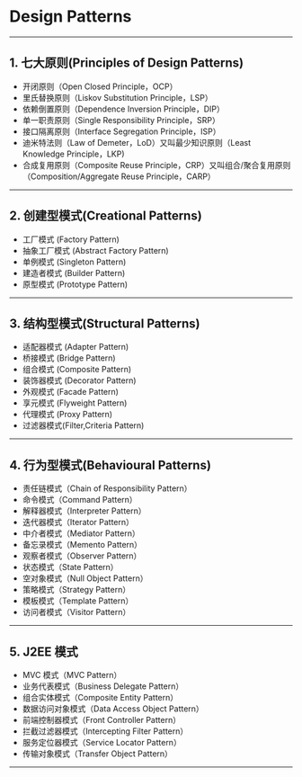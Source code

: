 # Design Patterns

---
## 1. 七大原则(Principles of Design Patterns)

- 开闭原则（Open Closed Principle，OCP）
- 里氏替换原则（Liskov Substitution Principle，LSP）
- 依赖倒置原则（Dependence Inversion Principle，DIP）
- 单一职责原则（Single Responsibility Principle，SRP）
- 接口隔离原则（Interface Segregation Principle，ISP）
- 迪米特法则（Law of Demeter，LoD）又叫最少知识原则（Least Knowledge Principle，LKP)
- 合成复用原则（Composite Reuse Principle，CRP）又叫组合/聚合复用原则（Composition/Aggregate Reuse Principle，CARP）

---
## 2. 创建型模式(Creational Patterns)

- 工厂模式 (Factory Pattern)
- 抽象工厂模式 (Abstract Factory Pattern)
- 单例模式 (Singleton Pattern)
- 建造者模式 (Builder Pattern)
- 原型模式 (Prototype Pattern)

---
## 3. 结构型模式(Structural Patterns)

- 适配器模式 (Adapter Pattern)
- 桥接模式 (Bridge Pattern)
- 组合模式 (Composite Pattern)
- 装饰器模式 (Decorator Pattern)
- 外观模式 (Facade Pattern)
- 享元模式 (Flyweight Pattern)
- 代理模式 (Proxy Pattern)
- 过滤器模式(Filter,Criteria Pattern)

---
## 4. 行为型模式(Behavioural Patterns)

- 责任链模式（Chain of Responsibility Pattern）
- 命令模式（Command Pattern）
- 解释器模式（Interpreter Pattern）
- 迭代器模式（Iterator Pattern）
- 中介者模式（Mediator Pattern）
- 备忘录模式（Memento Pattern）
- 观察者模式（Observer Pattern）
- 状态模式（State Pattern）
- 空对象模式（Null Object Pattern）
- 策略模式（Strategy Pattern）
- 模板模式（Template Pattern）
- 访问者模式（Visitor Pattern）

---
## 5. J2EE 模式

- MVC 模式（MVC Pattern）
- 业务代表模式（Business Delegate Pattern）
- 组合实体模式（Composite Entity Pattern）
- 数据访问对象模式（Data Access Object Pattern）
- 前端控制器模式（Front Controller Pattern）
- 拦截过滤器模式（Intercepting Filter Pattern）
- 服务定位器模式（Service Locator Pattern）
- 传输对象模式（Transfer Object Pattern）

---
